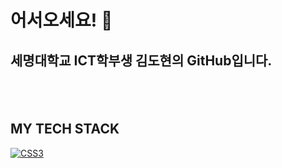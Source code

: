 ### <h1>어서오세요! 👋 </h1>

<h2>세명대학교 ICT학부생 김도현의 GitHub입니다.<h2>
 
<p>
  
</p>
  
<br />
<h2> MY TECH STACK </h2>
  
<a href = "https://www.w3schools.com/js/default.asp"><img alt="CSS3" src="https://https://img.shields.io/badge/J-JAVA%20SCRIPT-orange" />
</a>
<!--
**kimdh1927/kimdh1927** is a ✨ _special_ ✨ repository because its `README.md` (this file) appears on your GitHub profile.

Here are some ideas to get you started:

- 🔭 I’m currently working on ...
- 🌱 I’m currently learning ...
- 👯 I’m looking to collaborate on ...
- 🤔 I’m looking for help with ...
- 💬 Ask me about ...
- 📫 How to reach me: ...
- 😄 Pronouns: ...
- ⚡ Fun fact: ...
-->
